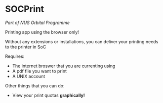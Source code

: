 SOCPrint
=
*Part of NUS Orbital Programme*

Printing app using the browser only!

Without any extensions or installations, you can deliver your printing needs to the printer in SoC

Requires: 
  * The internet broswer that you are currenting using
  * A pdf file you want to print
  * A UNIX account

Other things that you can do:
  * View your print quotas **graphically!**

